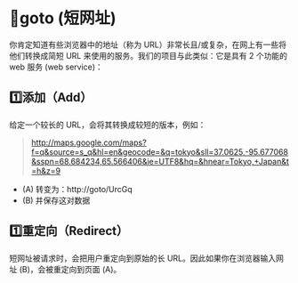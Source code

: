 # 🔶goto (短网址)

你肯定知道有些浏览器中的地址（称为 URL）非常长且/或复杂，在网上有一些将他们转换成简短 URL 来使用的服务。我们的项目与此类似：它是具有 2 个功能的 web 服务 (web service)：

## 1️⃣添加（Add）
给定一个较长的 URL，会将其转换成较短的版本，例如：
> http://maps.google.com/maps?f=q&source=s_q&hl=en&geocode=&q=tokyo&sll=37.0625,-95.677068&sspn=68.684234,65.566406&ie=UTF8&hq=&hnear=Tokyo,+Japan&t=h&z=9

- (A) 转变为：http://goto/UrcGq
- (B) 并保存这对数据

## 1️⃣重定向（Redirect）
短网址被请求时，会把用户重定向到原始的长 URL。因此如果你在浏览器输入网址 (B)，会被重定向到页面 (A)。
